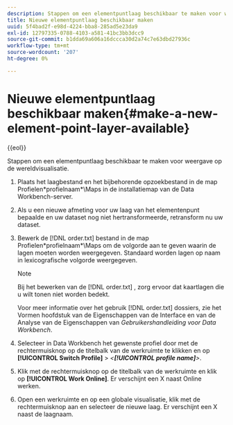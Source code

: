 ```yaml
---
description: Stappen om een elementpuntlaag beschikbaar te maken voor weergave op de wereldvisualisatie.
title: Nieuwe elementpuntlaag beschikbaar maken
uuid: 5f4bad2f-e98d-4224-bba8-285ad5e23da9
exl-id: 12797335-0788-4103-a581-41bc3bb3dcc9
source-git-commit: b1dda69a606a16dccca30d2a74c7e63dbd27936c
workflow-type: tm+mt
source-wordcount: '207'
ht-degree: 0%

---
```


# Nieuwe elementpuntlaag beschikbaar maken{#make-a-new-element-point-layer-available}

{{eol}}

Stappen om een elementpuntlaag beschikbaar te maken voor weergave op de wereldvisualisatie.

1. Plaats het laagbestand en het bijbehorende opzoekbestand in de map Profielen\*profielnaam*\Maps in de installatiemap van de Data Workbench-server.
1. Als u een nieuwe afmeting voor uw laag van het elementenpunt bepaalde en uw dataset nog niet hertransformeerde, retransform nu uw dataset.
1. Bewerk de [!DNL order.txt] bestand in de map Profielen\*profielnaam*\Maps om de volgorde aan te geven waarin de lagen moeten worden weergegeven. Standaard worden lagen op naam in lexicografische volgorde weergegeven.

   >[!NOTE]
   >
   >Bij het bewerken van de [!DNL order.txt] , zorg ervoor dat kaartlagen die u wilt tonen niet worden bedekt.

   Voor meer informatie over het gebruik [!DNL order.txt] dossiers, zie het Vormen hoofdstuk van de Eigenschappen van de Interface en van de Analyse van de Eigenschappen van *Gebruikershandleiding voor Data Workbench*.

1. Selecteer in Data Workbench het gewenste profiel door met de rechtermuisknop op de titelbalk van de werkruimte te klikken en op **[!UICONTROL Switch Profile]** > *&lt;**[!UICONTROL profile name]**>*.
1. Klik met de rechtermuisknop op de titelbalk van de werkruimte en klik op **[!UICONTROL Work Online]**. Er verschijnt een X naast Online werken.
1. Open een werkruimte en op een globale visualisatie, klik met de rechtermuisknop aan en selecteer de nieuwe laag. Er verschijnt een X naast de laagnaam.
